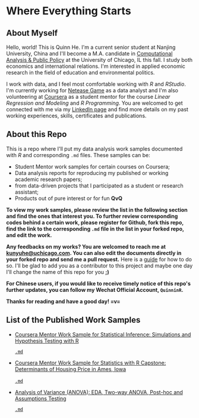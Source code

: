 # Where Everything Starts

About Myself
---------------------------
Hello, world! This is Quinn He. I'm a current senior student at Nanjing University, China and I'll become a M.A. candidate in [Computational Analysis & Public Policy](https://capp.sites.uchicago.edu/) at the University of Chicago, IL this fall. I study both economics and international relations. I'm interested in applied economic research in the field of education and environmental politics. 

I work with data, and I feel most comfortable working with *R* and *RStudio*. I'm currently working for [Netease Game](http://game.163.com/en/) as a data analyst and I'm also volunteering at [Coursera](https://www.coursera.org/) as a student mentor for the course *Linear Regression and Modeling* and *R Programming*. You are welcomed to get connected with me via my [LinkedIn page](https://www.linkedin.com/in/quinnhe/) and find more details on my past working experiences, skills, certificates and publications.

About this Repo
------------------------
This is a repo where I'll put my data analysis work samples documented with *R* and corresponding `.md` files. These samples can be: 

* Student Mentor work samples for certain courses on Coursera;   
* Data analysis reports for reproducing my published or working academic research papers;
* from data-driven projects that I participated as a student or research assistant;
* Products out of pure interest or for fun __QvQ__

__To view my work samples, please review the list in the following section and find the ones that interest you. To further review corresponding codes behind a certain work, please register for Github, fork this repo, find the link to the corresponding `.md` file in the list in your forked repo, and edit the work.__

__Any feedbacks on my works? You are welcomed to reach me at [kunyuhe@uchicago.com](kunyuhe@uchicago.com). You can also edit the documents directly in your forked repo and send me a pull request.__ Here is a [guide](https://help.github.com/articles/about-pull-requests/) for how to do so. I'll be glad to add you as a contributor to this project and maybe one day I'll change the name of this repo for you __;)__

__For Chinese users, if you would like to receive timely notice of this repo's further updates, you can follow my Wechat Official Account, `QuinninR`.__

__Thanks for reading and have a good day! =v=__

List of the Published Work Samples
-------------------------------------
* [Coursera Mentor Work Sample for Statistical Inference: Simulations and Hypothesis Testing with R](https://rpubs.com/QuinninR/384471)
  
  [`.md`](https://github.com/QuinninR/QuinninR-sample-analysis/blob/master/Work%20Samples/WS1/Coursera%20Mentor%20Work%20Sample%20for%20Statistical%20Inference:%20Simulations%20and%20Hypothesis%20Testing%20with%20R.md)
  
* [Coursera Mentor Work Sample for Statistics with R Capstone: Determinants of Housing Price in Ames, Iowa](http://rpubs.com/QuinninR/385616)

  [`.md`](https://github.com/QuinninR/QuinninR-sample-analysis/blob/master/Work%20Samples/WS2/Final_Project_KunyuHE.md)
  
* [Analysis of Variance (ANOVA): EDA, Two-way ANOVA, Post-hoc and Assumptions Testing](https://github.com/QuinninR/QuinninR-sample-analysis/blob/master/Work%20Samples/WS3/Homework3.md)

  [`.md`](https://github.com/QuinninR/QuinninR-sample-analysis/blob/master/Work%20Samples/WS3/Homework3.md)
